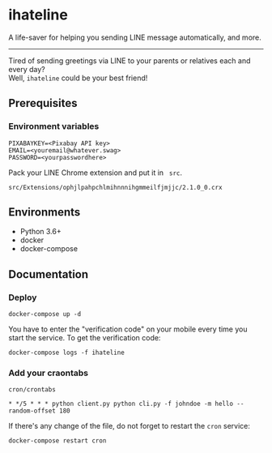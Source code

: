 # ihateline

A life-saver for helping you sending LINE message automatically, and more.

---


Tired of sending greetings via LINE to your parents or relatives each and every day?  
Well, `ihateline` could be your best friend!



## Prerequisites

### Environment variables


    PIXABAYKEY=<Pixabay API key>
    EMAIL=<youremail@whatever.swag>
    PASSWORD=<yourpasswordhere>

Pack your LINE Chrome extension and put it in ` src`.

    src/Extensions/ophjlpahpchlmihnnnihgmmeilfjmjjc/2.1.0_0.crx


## Environments
+ Python 3.6+  
+ docker
+ docker-compose


## Documentation

### Deploy

    docker-compose up -d

You have to enter the "verification code" on your mobile every time you start the service. To get the verification code:

    docker-compose logs -f ihateline

### Add your craontabs

`cron/crontabs`

    * */5 * * * python client.py python cli.py -f johndoe -m hello --random-offset 180

If there's any change of the file, do not forget to restart the `cron` service:

    docker-compose restart cron
